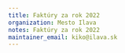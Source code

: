 ```yaml
---
title: Faktúry za rok 2022
organization: Mesto Ilava
notes: Faktúry za rok 2022
maintainer_email: kiko@ilava.sk
---
```

